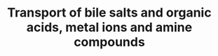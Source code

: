---
annotations:
- type: Pathway Ontology
  value: sugar transport pathway
- type: Pathway Ontology
  value: metal ion transport pathway
authors:
- MaintBot
- Khanspers
- ReactomeTeam
- Anwesha
- Mkutmon
- Egonw
description: SLC transporters described in this section transport bile salts, organic
  acids, metal ions and amine compounds.<br>Myo-Inositol is a neutral cyclic polyol,
  abundant in mammalian tissues. It is a precursor to phosphatidylinositols (PtdIns)
  and to the inositol phosphates (IP), which serve as second messengers and also act
  as key regulators of many cell functions. Three members of the glucose transporter
  gene family encode inositol transporters (SLC2A13, SLC5A3 and SLC5A11) (Schneider
  2015).<br>Five human SLC13 genes encode sodium-coupled sulphate, di- and tri-carboxylate
  transporters typically located on the plasma membrane of mammalian cells (Pajor
  2006).<br>The SLC16A gene family encode proton-linked monocarboxylate transporters
  (MCT) which mediate the transport of monocarboxylates such as lactate and pyruvate,
  major energy sources for all cells in the body so their transport in and out of
  cells is crucial for cellular function (Morris & Felmlee 2008).<br>The transport
  of essential metals and other nutrients across tight membrane barriers such as the
  gastrointestinal tract and blood-brain barrier is mediated by metal-transporting
  proteins (encoded by SLC11, SLC30, SLC31, SLC39, SLC40 and SLC41). They can also
  regulate metals by efflux out of cells and cellular compartments to avoid toxic
  build-up (Bressler et al. 2007).<br>The SLC6 gene family encodes proteins that mediate
  neurotransmitter uptake in the central nervous system (CSN) and peripheral nervous
  system (PNS), thus terminating a synaptic signal. The proteins mediate transport
  of GABA (gamma-aminobutyric acid), norepinephrine, dopamine, serotonin, glycine,
  taurine, L-proline, creatine and betaine (Chen et al. 2004).<br>Carrier-mediated
  urea transport allows rapid urea movement across the cell membrane, which is particularly
  important in the process of urinary concentration and for rapid urea equilibrium
  in non-renal tissues. Two carriers exist in humans, encoded by SLC14A1 and ALC14A2
  (Olives et al. 1994).<br>Choline uptake is the rate-limiting step in the synthesis
  of the neurotransmitter acetylcholine. SLC genes SLC5A7 and the SLC44 family encode
  choline transporters ((Okuda & Haga 2000, Traiffort et al. 2005).<br>The SLC22 gene
  family of solute carriers function as organic cation transporters (OCTs), cation/zwitterion
  transporters (OCTNs) and organic anion transporters (OATs). Most of this family
  are polyspecific transporters. Since many of these transporters are expressed in
  the liver, kidney and intestine, they play an important role in drug absorption
  and excretion. Substrates include xenobiotics, drugs, and endogenous amine compounds
  (Koepsell & Endou 2004).  View original pathway at [http://www.reactome.org/PathwayBrowser/#DIAGRAM=425366
  Reactome].
last-edited: 2021-01-25
organisms:
- Homo sapiens
redirect_from:
- /index.php/Pathway:WP1935
- /instance/WP1935
schema-jsonld:
- '@context': https://schema.org/
  '@id': https://wikipathways.github.io/pathways/WP1935.html
  '@type': Dataset
  creator:
    '@type': Organization
    name: WikiPathways
  description: SLC transporters described in this section transport bile salts, organic
    acids, metal ions and amine compounds.<br>Myo-Inositol is a neutral cyclic polyol,
    abundant in mammalian tissues. It is a precursor to phosphatidylinositols (PtdIns)
    and to the inositol phosphates (IP), which serve as second messengers and also
    act as key regulators of many cell functions. Three members of the glucose transporter
    gene family encode inositol transporters (SLC2A13, SLC5A3 and SLC5A11) (Schneider
    2015).<br>Five human SLC13 genes encode sodium-coupled sulphate, di- and tri-carboxylate
    transporters typically located on the plasma membrane of mammalian cells (Pajor
    2006).<br>The SLC16A gene family encode proton-linked monocarboxylate transporters
    (MCT) which mediate the transport of monocarboxylates such as lactate and pyruvate,
    major energy sources for all cells in the body so their transport in and out of
    cells is crucial for cellular function (Morris & Felmlee 2008).<br>The transport
    of essential metals and other nutrients across tight membrane barriers such as
    the gastrointestinal tract and blood-brain barrier is mediated by metal-transporting
    proteins (encoded by SLC11, SLC30, SLC31, SLC39, SLC40 and SLC41). They can also
    regulate metals by efflux out of cells and cellular compartments to avoid toxic
    build-up (Bressler et al. 2007).<br>The SLC6 gene family encodes proteins that
    mediate neurotransmitter uptake in the central nervous system (CSN) and peripheral
    nervous system (PNS), thus terminating a synaptic signal. The proteins mediate
    transport of GABA (gamma-aminobutyric acid), norepinephrine, dopamine, serotonin,
    glycine, taurine, L-proline, creatine and betaine (Chen et al. 2004).<br>Carrier-mediated
    urea transport allows rapid urea movement across the cell membrane, which is particularly
    important in the process of urinary concentration and for rapid urea equilibrium
    in non-renal tissues. Two carriers exist in humans, encoded by SLC14A1 and ALC14A2
    (Olives et al. 1994).<br>Choline uptake is the rate-limiting step in the synthesis
    of the neurotransmitter acetylcholine. SLC genes SLC5A7 and the SLC44 family encode
    choline transporters ((Okuda & Haga 2000, Traiffort et al. 2005).<br>The SLC22
    gene family of solute carriers function as organic cation transporters (OCTs),
    cation/zwitterion transporters (OCTNs) and organic anion transporters (OATs).
    Most of this family are polyspecific transporters. Since many of these transporters
    are expressed in the liver, kidney and intestine, they play an important role
    in drug absorption and excretion. Substrates include xenobiotics, drugs, and endogenous
    amine compounds (Koepsell & Endou 2004).  View original pathway at [http://www.reactome.org/PathwayBrowser/#DIAGRAM=425366
    Reactome].
  keywords:
  - OCT1 substrates
  - 'Mn2+ '
  - 'SPN '
  - 'SLC30A2 '
  - SLC6A5,9
  - H+
  - 'SPM '
  - OCT2 substrates
  - CTL1-5
  - NaDC1
  - SLC30A7
  - 'L-Pro '
  - 'CLON '
  - Cl-
  - 'BSG '
  - SLC6A GABA
  - SLC40A1:HEPH:6Cu2+
  - (BGT-1)
  - Biogenic amines
  - conjugate
  - OAT1-3 substrates
  - SLC13A5
  - urate
  - 'Cho '
  - SLC22A4
  - 'L-Thr '
  - Mn2+
  - SLC6A18
  - ligands of SLC6A12
  - 'Ins '
  - SLC10A6
  - 'TAU '
  - 'HEPH '
  - 'SLC39A3 '
  - 'L-Asn '
  - transported by
  - 'MTF '
  - OAT1-3
  - SLC6A7
  - 'EMB '
  - 'Cu2+ '
  - MATE substrates
  - CAR
  - 'SLC40A1 '
  - 'SLC22A16 '
  - ZIP6/ZIP14
  - 'SLC18A2 '
  - 'Gly '
  - 'SLC39A2 '
  - 5HT
  - SLC22A4, 5,15,16
  - SLC39A10
  - Fe2+
  - 'SLC22A8 '
  - Zn2+
  - SLC16A1:BSG
  - 'N1MNA '
  - 'SLC22A1 '
  - 'L-Tyr '
  - SLC30A2
  - 'NAd '
  - SLC6A2
  - SLC6A14
  - SLC6A12
  - 'L-His '
  - sulfate
  - SMIT2
  - SLC22A18
  - 'SLC47A1 '
  - SLC30A6
  - 'E1S '
  - neutral amino acids
  - transporter
  - 'L-Phe '
  - CIT
  - 'L-Leu '
  - Ins
  - 'LACT '
  - 'Zn2+ '
  - 'SLC6A9 '
  - 'SLC16A8 '
  - RSC1A1
  - SUCCA
  - 'SLC22A11 '
  - 'CP '
  - Cu2+
  - 'PYR '
  - SLC13A3
  - SLC6A14 ligands
  - SLC6A20
  - OCT1
  - 'QN '
  - 2OG
  - 'L-Cys '
  - 'L-Gln '
  - SLC22A18 substrates
  - DA
  - SLC30A1
  - Gly
  - 'BET '
  - 'SLC22A2 '
  - 'DA '
  - SLC31A1
  - SLC13A1
  - Na+
  - SLC30A3-like Protein
  - 'TMAM '
  - MCT substrates
  - 'SLC6A5 '
  - Sodium dependent
  - 'SLC16A7 '
  - 'SLC44A3 '
  - SLC39A7
  - 'MNA '
  - 'SLC44A5 '
  - 'Cys '
  - SLC6A3
  - SLC39A5
  - 'CHI '
  - LACT
  - VMAT1/2
  - 'AGM '
  - 'HPRO '
  - 'SLC30A3 '
  - RUNX1
  - Mg2+
  - 'SLC41A2 '
  - 'b-Ala '
  - 'Procainamide '
  - SLC5A3
  - transporters
  - Serotonin
  - 'SLC18A1 '
  - OAT2/4
  - 'SLC22A4 '
  - SLC5A11
  - SLC2A13
  - 'SUCCA '
  - 'SLC41A1 '
  - 'L-Ser '
  - Dicarboxylates
  - SLC6A15
  - MATE1/2
  - 'SLC22A6 '
  - SLC22A3
  - 'SLC39A6 '
  - Inositols
  - 'SLC16A1 '
  - 'SLC44A4 '
  - SLC40A1:CP:6Cu2+
  - SLC39A8-like
  - NRAMP1
  - 'DHEA-SO4 '
  - SO4(2-)
  - 'GABA '
  - NAd
  - 'SLC22A15 '
  - Cho
  - 'SLC16A3 '
  - RHCG
  - Urea transporters
  - ERGT
  - Urea
  - 'CIT '
  - OCT3 substrates
  - 'SLC14A2 '
  - SLC16A7:EMB,SLC16A3,8:BSG
  - 'L-Ala '
  - 'L-Arg '
  - SLC41A1,2
  - SLC6A6
  - SLC39A1-4
  - 'L-Val '
  - 'CIM '
  - 'SLC39A4 '
  - SLC30A10
  - 'Gu '
  - 'L-Ile '
  - 'CQ '
  - 'SLC6A1 '
  - 'SLC6A11 '
  - 'SLC47A2 '
  - '4-Di-2-ASP '
  - 'SLC14A1 '
  - SLC22A1,SLC22A2
  - '5HT '
  - 'L-Lys '
  - SLC6A19
  - GABA
  - SLC30A5
  - taurolithocholate
  - 'SLC39A1 '
  - 'SLC6A13 '
  - OAT2/4 sulfate
  - SLC13A2
  - 'ACA '
  - SLC5A7
  - SLC22A12
  - 'DESI '
  - proteins
  - NH4+
  - 'L-Met '
  - 'L-Trp '
  - RHBG
  - 'SLC39A8 '
  - SLC13A4
  - SLC30A8
  - 'bHBA '
  - 'Fe2+ '
  - ligands of SLC6A6
  - SLC11A2
  - 'DAB '
  - L-Pro
  - 'SLC22A7 '
  - RHAG
  - 'ADR '
  - ligands of SLC6A15
  - 'SLC39A14 '
  - Divalent metals
  - 'Hist '
  - 'IMIP '
  - 'SLC22A5 '
  - 'SLC44A1 '
  - SLC11A1
  - 'SLC44A2 '
  - 'MPP '
  - substrates
  license: CC0
  name: Transport of bile salts and organic acids, metal ions and amine compounds
seo: CreativeWork
title: Transport of bile salts and organic acids, metal ions and amine compounds
wpid: WP1935
---